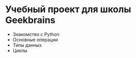 # Учебный проект для школы Geekbrains

+ Знакомство с Python
+ Основные операции
+ Типы данных
+ Циклы
